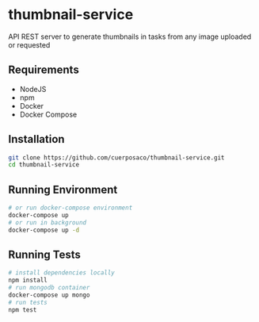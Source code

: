 # thumbnail-service

API REST server to generate thumbnails in tasks from any image uploaded or requested

## Requirements
- NodeJS
- npm
- Docker
- Docker Compose

## Installation
```bash
git clone https://github.com/cuerposaco/thumbnail-service.git
cd thumbnail-service
```

## Running Environment
```bash
# or run docker-compose environment
docker-compose up
# or run in background
docker-compose up -d
```

## Running Tests
```bash
# install dependencies locally
npm install
# run mongodb container
docker-compose up mongo
# run tests
npm test
```
